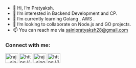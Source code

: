 - 👋 Hi, I’m Pratyaksh.
- 👀 I’m interested in Backend Development and CP.
- 🌱 I’m currently learning Golang , AWS .
- 💞️ I’m looking to collaborate on Node.js and GO projects.
- 📫 You can reach me via sainipratyaksh28@gmail.com


<h3 align="left">Connect with me:</h3>
<p align="left">
<a href="https://twitter.com/raj__singharia" target="blank"><img align="center" src="https://raw.githubusercontent.com/rahuldkjain/github-profile-readme-generator/master/src/images/icons/Social/twitter.svg" alt="raj__singharia" height="30" width="40" /></a>
<a href="https://www.linkedin.com/in/pratyaksh-saini-24004825b/" target="blank"><img align="center" src="https://raw.githubusercontent.com/rahuldkjain/github-profile-readme-generator/master/src/images/icons/Social/linked-in-alt.svg" alt="https://www.linkedin.com/in/raj-singharia/" height="30" width="40" /></a>
<a href="https://instagram.com/raj_singharia" target="blank"><img align="center" src="https://raw.githubusercontent.com/rahuldkjain/github-profile-readme-generator/master/src/images/icons/Social/instagram.svg" alt="raj_singharia" height="30" width="40" /></a>
<a href="https://www.leetcode.com/https://leetcode.com/user9227az/" target="blank"><img align="center" src="https://raw.githubusercontent.com/rahuldkjain/github-profile-readme-generator/master/src/images/icons/Social/leet-code.svg" alt="https://leetcode.com/user9227az/" height="30" width="40" /></a>
</p>


<!---
Prtyksh04/Prtyksh04 is a ✨ special ✨ repository because its `README.md` (this file) appears on your GitHub profile.
You can click the Preview link to take a look at your changes.
--->
